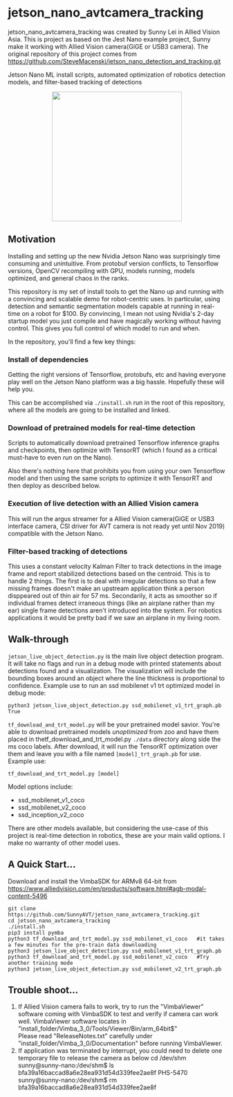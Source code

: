 # jetson_nano_avtcamera_tracking
jetson_nano_avtcamera_tracking was created by Sunny Lei in Allied Vision Asia. This is project as based on the Jest Nano example project, Sunny make it working with Allied Vision camera(GiGE or USB3 camera).
The original repository of this project comes from https://github.com/SteveMacenski/jetson_nano_detection_and_tracking.git

Jetson Nano ML install scripts, automated optimization of robotics detection models, and filter-based tracking of detections

<p align="center">
  <img width="300" height="300" src="media/jetson_gif.gif">
</p>

## Motivation

Installing and setting up the new Nvidia Jetson Nano was surprisingly time consuming and unintuitive. From protobuf version conflicts, to Tensorflow versions, OpenCV recompiling with GPU, models running, models optimized, and general chaos in the ranks.

This repository is my set of install tools to get the Nano up and running with a convincing and scalable demo for robot-centric uses. In particular, using detection and semantic segmentation models capable at running in real-time on a robot for $100. By convincing, I mean not using Nvidia's 2-day startup model you just compile and have magically working without having control. This gives you full control of which model to run and when. 

In the repository, you'll find a few key things:

### Install of dependencies

Getting the right versions of Tensorflow, protobufs, etc and having everyone play well on the Jetson Nano platform was a big hassle. Hopefully these will help you.

This can be accomplished via `./install.sh` run in the root of this repository, where all the models are going to be installed and linked.

### Download of pretrained models for real-time detection 

Scripts to automatically download pretrained Tensorflow inference graphs and checkpoints, then optimize with TensorRT (which I found as a critical must-have to even *run* on the Nano).

Also there's nothing here that prohibits you from using your own Tensorflow model and then using the same scripts to optimize it with TensorRT and then deploy as described below. 

### Execution of live detection with an Allied Vision camera

This will run the argus streamer for a Allied Vision camera(GiGE or USB3 interface camera, CSI driver for AVT camera is not ready yet until Nov 2019) compatible with the Jetson Nano.  

### Filter-based tracking of detections

This uses a constant velocity Kalman Filter to track detections in the image frame and report stabilized detections based on the centroid. This is to handle 2 things. The first is to deal with irregular detections so that a few missing frames doesn't make an upstream application think a person disppeared out of thin air for 57 ms. Secondarily, it acts as smoother so if individual frames detect irraneous things (like an airplane rather than my ear) single frame detections aren't introduced into the system. For robotics applications it would be pretty bad if we saw an airplane in my living room. 

## Walk-through

`jetson_live_object_detection.py` is the main live object detection program. It will take no flags and run in a debug mode with printed statements about detections found and a visualization. The visualization will include the bounding boxes around an object where the line thickness is proportional to confidence. Example use to run an ssd mobilenet v1 trt optimized model in debug mode:
```
python3 jetson_live_object_detection.py ssd_mobilenet_v1_trt_graph.pb True
```

`tf_download_and_trt_model.py` will be your pretrained model savior. You're able to download pretrained models *unoptimized* from zoo and have them placed in thetf_download_and_trt_model.py  `./data` directory along side the ms coco labels. After download, it will run the TensorRT optimization over them and leave you with a file named `[model]_trt_graph.pb` for use. Example use:

```
tf_download_and_trt_model.py [model]
```

Model options include:
- ssd_mobilenet_v1_coco
- ssd_mobilenet_v2_coco
- ssd_inception_v2_coco

There are other models available, but considering the use-case of this project is real-time detection in robotics, these are your main valid options. I make no warranty of other model uses.


## A Quick Start...

Download and install the VimbaSDK for ARMv8 64-bit from https://www.alliedvision.com/en/products/software.html#agb-modal-content-5496

```
git clone https://github.com/SunnyAVT/jetson_nano_avtcamera_tracking.git
cd jetson_nano_avtcamera_tracking
./install.sh
pip3 install pymba
python3 tf_download_and_trt_model.py ssd_mobilenet_v1_coco   #it takes a few minutes for the pre-train data downloading
python3 jetson_live_object_detection.py ssd_mobilenet_v1_trt_graph.pb
python3 tf_download_and_trt_model.py ssd_mobilenet_v2_coco   #Try another training mode
python3 jetson_live_object_detection.py ssd_mobilenet_v2_trt_graph.pb 
```

## Trouble shoot...

1) If Allied Vision camera fails to work, try to run the "VimbaViewer" software coming with VimbaSDK to test and verify if camera can work well. 
VimbaViewer software locates in "install_folder/Vimba_3_0/Tools/Viewer/Bin/arm_64bit$"  
Please read "ReleaseNotes.txt" carefully under "install_folder/Vimba_3_0/Documentation" before running VimbaViewer.
2) If application was terminated by interrupt, you could need to delete one temporary file to release the camera as below
cd /dev/shm
sunny@sunny-nano:/dev/shm$ ls
bfa39a16baccad8a6e28ea931d54d339fee2ae8f  PHS-5470
sunny@sunny-nano:/dev/shm$ rm bfa39a16baccad8a6e28ea931d54d339fee2ae8f 
